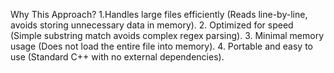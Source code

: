 Why This Approach?
1.Handles large files efficiently (Reads line-by-line, avoids storing unnecessary data in memory).
2. Optimized for speed (Simple substring match avoids complex regex parsing).
3. Minimal memory usage (Does not load the entire file into memory).
4. Portable and easy to use (Standard C++ with no external dependencies).